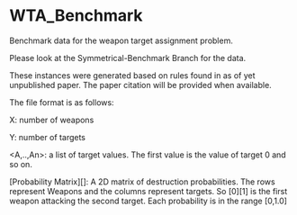 # WTA_Benchmark
Benchmark data for the weapon target assignment problem.

Please look at the Symmetrical-Benchmark Branch for the data.

These instances were generated based on rules found in as of yet unpublished paper.
The paper citation will be provided when available.

The file format is as follows:

X: number of weapons

Y: number of targets

<A,..,An>: a list of target values. The first value is the value of target 0 and so on.

[Probability Matrix][]: A 2D matrix of destruction probabilities. The rows represent Weapons and the columns represent targets. So [0][1] is the first weapon attacking the second target. Each probability is in the range [0,1.0] 
